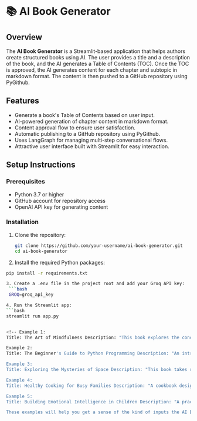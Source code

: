 # 📚 AI Book Generator

## Overview
The **AI Book Generator** is a Streamlit-based application that helps authors create structured books using AI. The user provides a title and a description of the book, and the AI generates a Table of Contents (TOC). Once the TOC is approved, the AI generates content for each chapter and subtopic in markdown format. The content is then pushed to a GitHub repository using PyGithub.

## Features
- Generate a book's Table of Contents based on user input.
- AI-powered generation of chapter content in markdown format.
- Content approval flow to ensure user satisfaction.
- Automatic publishing to a GitHub repository using PyGithub.
- Uses LangGraph for managing multi-step conversational flows.
- Attractive user interface built with Streamlit for easy interaction.

## Setup Instructions

### Prerequisites
- Python 3.7 or higher
- GitHub account for repository access
- OpenAI API key for generating content

### Installation
1. Clone the repository:
   ```bash
   git clone https://github.com/your-username/ai-book-generator.git
   cd ai-book-generator

2. Install the required Python packages:
  ```bash
  pip install -r requirements.txt

3. Create a .env file in the project root and add your Groq API key:
   ```bash
   GROQ=groq_api_key

4. Run the Streamlit app:
  ```bash 
  streamlit run app.py


<!-- Example 1:
Title: The Art of Mindfulness Description: "This book explores the concept of mindfulness and its importance in today's fast-paced world. It covers techniques for meditation, mindful living, and how to incorporate mindfulness into everyday routines to achieve a balanced and peaceful life. The book includes practical exercises and real-life examples."

Example 2:
Title: The Beginner's Guide to Python Programming Description: "An introductory guide designed for new programmers, this book covers the basics of Python programming, including variables, loops, functions, and data structures. Each chapter is filled with hands-on examples, exercises, and tips for building practical Python applications. The goal is to help readers build a strong foundation in Python and prepare them for more advanced programming challenges."

Example 3:
Title: Exploring the Mysteries of Space Description: "This book takes readers on a journey through the cosmos, exploring the planets, stars, and galaxies that make up our universe. It delves into the history of space exploration, the latest discoveries in astronomy, and theories about the origins of the universe. Ideal for space enthusiasts, it blends scientific information with engaging storytelling."

Example 4:
Title: Healthy Cooking for Busy Families Description: "A cookbook designed for families who want to eat healthy but are short on time. It features quick and easy recipes, tips for meal planning, and strategies for balancing nutrition with a busy lifestyle. The book includes breakfast, lunch, dinner, and snack options, all made with wholesome ingredients and minimal prep time."

Example 5:
Title: Building Emotional Intelligence in Children Description: "A practical guide for parents and educators, this book focuses on helping children understand and manage their emotions. It discusses the importance of emotional intelligence for success in life and provides strategies for fostering empathy, resilience, and effective communication skills. The book also includes activities that parents can do with their children to strengthen emotional awareness."

These examples will help you get a sense of the kind of inputs the AI Book Generator can process to create a detailed table of contents and chapters. Feel free to modify these examples to suit your needs. -->





